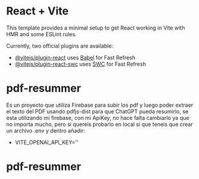 # React + Vite

This template provides a minimal setup to get React working in Vite with HMR and some ESLint rules.

Currently, two official plugins are available:

- [@vitejs/plugin-react](https://github.com/vitejs/vite-plugin-react/blob/main/packages/plugin-react/README.md) uses [Babel](https://babeljs.io/) for Fast Refresh
- [@vitejs/plugin-react-swc](https://github.com/vitejs/vite-plugin-react-swc) uses [SWC](https://swc.rs/) for Fast Refresh
# pdf-resummer

Es un proyecto que utiliza Firebase para subir los pdf y luego poder extraer el texto del PDF usando pdfjs-dist para que ChatGPT pueda resumirlo, se esta utilizando mi firebase, con mi ApiKey, no hace falta cambiarlo ya que no importa mucho, pero si quereis probarlo en local si que teneis que crear un archivo .env
y dentro añadir:

- VITE_OPENAI_API_KEY='<Vuestra-apiKey-de-OpenAi>'
# pdf-resummer
